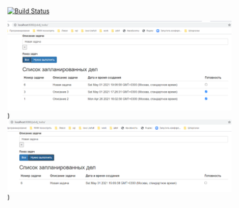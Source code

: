 [![Build Status](https://api.travis-ci.com/sergeykin/job4j_todo.svg?branch=master)](https://travis-ci.com/sergeykin/job4j_todo)


![alt text](images/Screenshot_9.png))
![alt text](images/Screenshot_1.png))
